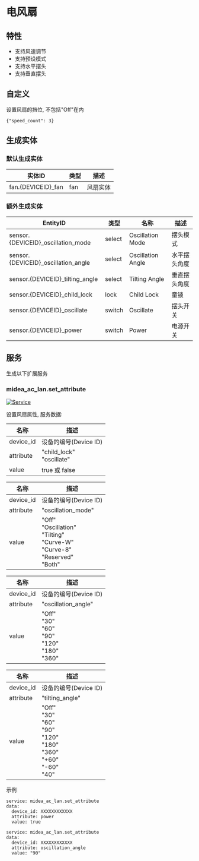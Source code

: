 # 电风扇
## 特性
- 支持风速调节
- 支持预设模式
- 支持水平摆头
- 支持垂直摆头

## 自定义

设置风扇的挡位, 不包括"Off"在内

```
{"speed_count": 3}
```

## 生成实体
### 默认生成实体
实体ID | 类型 | 描述
--- | --- | ---
fan.{DEVICEID}_fan | fan | 风扇实体

### 额外生成实体

EntityID | 类型 | 名称 | 描述
--- | --- | --- | --- 
sensor.{DEVICEID}_oscillation_mode | select | Oscillation Mode | 摆头模式
sensor.{DEVICEID}_oscillation_angle | select | Oscillation Angle | 水平摆头角度
sensor.{DEVICEID}_tilting_angle | select | Tilting Angle | 垂直摆头角度
sensor.{DEVICEID}_child_lock | lock | Child Lock | 童锁
sensor.{DEVICEID}_oscillate | switch | Oscillate | 摆头开关
sensor.{DEVICEID}_power | switch | Power | 电源开关


## 服务
生成以下扩展服务

### midea_ac_lan.set_attribute

[![Service](https://my.home-assistant.io/badges/developer_call_service.svg)](https://my.home-assistant.io/redirect/developer_call_service/?service=midea_ac_lan.set_attribute)

设置风扇属性, 服务数据:

名称 | 描述
--- | ---
device_id | 设备的编号(Device ID)
attribute | "child_lock"<br/>"oscillate"
value | true 或 false

名称 | 描述
--- | ---
device_id | 设备的编号(Device ID)
attribute | "oscillation_mode"
value | "Off"<br/>"Oscillation"<br/>"Tilting"<br/>"Curve-W"<br/>"Curve-8"<br/>"Reserved"<br/>"Both"

名称 | 描述
--- | ---
device_id | 设备的编号(Device ID)
attribute | "oscillation_angle"
value | "Off"<br/>"30"<br/>"60"<br/>"90"<br/>"120"<br/>"180"<br/>"360"

名称 | 描述
--- | ---
device_id | 设备的编号(Device ID)
attribute | "tilting_angle"
value | "Off"<br/>"30"<br/>"60"<br/>"90"<br/>"120"<br/>"180"<br/>"360"<br/>"+60"<br/>"-60"<br/>"40"

示例
```
service: midea_ac_lan.set_attribute
data:
  device_id: XXXXXXXXXXXX
  attribute: power
  value: true
```

```
service: midea_ac_lan.set_attribute
data:
  device_id: XXXXXXXXXXXX
  attribute: oscillation_angle
  value: "90"
```
